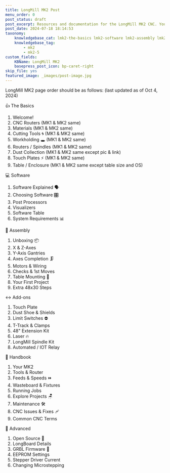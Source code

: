 ```yaml
---
title: LongMill MK2 Post
menu_order: 0
post_status: draft
post_excerpt: Resources and documentation for the LongMill MK2 CNC. You will find info about routers, software, assembly, end mills - everything you need to get started.
post_date: 2024-07-18 18:14:53
taxonomy:
    knowledgebase_cat: lmk2-the-basics lmk2-software lmk2-assembly lmk2-add-ons lmk2-handbook lmk2-advanced
    knowledgebase_tag:
        - mk2
        - mk2-5
custom_fields:
    KBName: LongMill MK2
    basepress_post_icon: bp-caret-right
skip_file: yes
featured_image: _images/post-image.jpg
---
```


LongMill MK2 page order should be as follows:  (last updated as of Oct 4, 2024)

👍 The Basics

1. Welcome!
2. CNC Routers (MK1 & MK2 same)
3. Materials (MK1 & MK2 same)
4. Cutting Tools 🌀 (MK1 & MK2 same)
5. Workholding 🕳️ (MK1 & MK2 same)
6. Routers / Spindles (MK1 & MK2 same)
7. Dust Collection (MK1 & MK2 same except pic & link)
8. Touch Plates ⚡ (MK1 & MK2 same)
9. Table / Enclosure (MK1 & MK2 same except table size and OS)

💻 Software

1. Software Explained 🗣️
2. Choosing Software 🎛️
3. Post Processors
4. Visualizers
5. Software Table
6. System Requirements 📊

🔧 Assembly

1. Unboxing 📦
2. X & Z-Axes
3. Y-Axis Gantries
4. Axes Completion 🗜️
5. Motors & Wiring
6. Checks & 1st Moves
7. Table Mounting 📐
8. Your First Project
9. Extra 48x30 Steps

↔️ Add-ons

1. Touch Plate
2. Dust Shoe & Shields
3. Limit Switches ⛔
4. T-Track & Clamps
5. 48" Extension Kit
6. Laser 🔥
7. LongMill Spindle Kit
8. Automated / IOT Relay

📙 Handbook

1. Your MK2
2. Tools & Router
3. Feeds & Speeds ⏩
4. Wasteboard & Fixtures
5. Running Jobs
6. Explore Projects 🪑
7. Maintenance 🛠️
8. CNC Issues & Fixes 🩹
9. Common CNC Terms

🧩 Advanced

1. Open Source 🥽
2. LongBoard Details
3. GRBL Firmware 🤖
4. EEPROM Settings
5. Stepper Driver Current
6. Changing Microstepping
